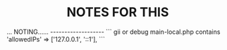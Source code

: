 <p align="center">
    <h1 align="center">NOTES FOR THIS</h1>
</p>
...
NOTING......
-------------------
```
gii or debug
    main-local.php       contains 'allowedIPs' => ['127.0.0.1', '::1'],
```